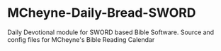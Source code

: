 # MCheyne-Daily-Bread-SWORD
Daily Devotional module for SWORD based Bible Software. Source and config files for MCheyne's Bible Reading Calendar
